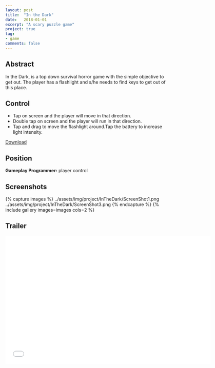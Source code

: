 ```yaml
---
layout: post
title:  "In the Dark"
date:   2018-01-01
excerpt: "A scary puzzle game"
project: true
tag:
- game 
comments: false
---
```

 
## Abstract
In the Dark, is a top down survival horror game with the simple objective to get out. The player has a flashlight and s/he needs to find keys to get out of this place.

## Control
* Tap on screen and the player will move in that direction.
* Double tap on screen and the player will run in that direction.
* Tap and drag to move the flashlight around.Tap the battery to increase light intensity.
     
<div markdown="0"><a href="https://drive.google.com/open?id=1wyWs4cHuWDpckq-JnycRiBTyq1ZETH-u" class="btn btn-info">Download</a></div>

## Position

<b>Gameplay Programmer:</b> player control

## Screenshots

{% capture images %}
    ../assets/img/project/InTheDark/ScreenShot1.png
    ../assets/img/project/InTheDark/ScreenShot3.png
{% endcapture %}
{% include gallery images=images cols=2 %}

## Trailer
<iframe width="640" height="400" src="../assets/img/project/InTheDark/Trailer.mp4" frameborder="0"> </iframe>
